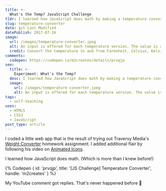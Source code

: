 ```yaml
---
title: >-
  What's the Temp? JavaScript Challenge
tldr: I learned how JavaScript does math by making a temperature converter.
slug: temperature-converter
date: git Last Modified
datePublish: 2017-07-26
image:
  url: /images/temperature-converter.jpeg
  alt: An input is offered for each temperature version. The value is automatically converted to the other two formats.
  credit: Convert the temperature to and from Farenheit, Celsius, Kelvin.
comments:
  codepen: https://codepen.io/m2creates/details/prvqjp
seo:
  title: >-
    Experiment: What's the Temp?
  desc: I learned how JavaScript does math by making a temperature converter.
  image:
    url: /images/temperature-converter.jpeg
    alt: An input is offered for each temperature version. The value is automatically converted to the other two formats.
tags:
  - self-teaching
uses:
  - HTML5
  - CSS3
  - JavaScript
post_type: article
---
```


I coded a little web app that is the result of trying out Traversy Media's [Weight Converter](https://www.youtube.com/watch?v=7l-ZAuU8TXc&lc=Ugh2dPfb471R8ngCoAEC) homework assignment. I added additional flair by following his video on [Animated Icons](https://www.youtube.com/watch?v=XP-MRCUPZao).

I learned how JavaScript does math. (Which is more than I knew before!)

{% Codepen { id: 'prvqjp', title: '[JS Challenge] Temperature Converter', handle: 'm2creates' } %}

My YouTube comment got replies. That's never happened before 👀
